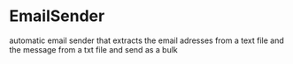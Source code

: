 # EmailSender
automatic email sender that extracts the email adresses from a text file and the message from a txt file and send as a bulk 
